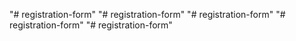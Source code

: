 "# registration-form" 
"# registration-form" 
"# registration-form" 
"# registration-form" 
"# registration-form" 
